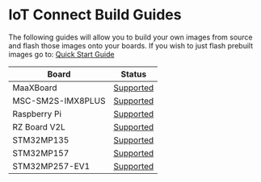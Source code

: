 # IoT Connect Build Guides

The following guides will allow you to build your own images from source and flash those images onto your boards.
If you wish to just flash prebuilt images go to: [Quick Start Guide](../QuickStart/README.md)

| Board                 | Status                                     |
|-----------------------|--------------------------------------------|
| MaaXBoard             | [Supported](./MaaXBoard/README.md)         |
| MSC-SM2S-IMX8PLUS     | [Supported](./MSC-SM2S-IMX8Plus/README.md) |
| Raspberry Pi          | [Supported](./RaspberryPi/README.md)       |
| RZ Board V2L          | [Supported](./RZBoardV2L/README.md)        |
| STM32MP135            | [Supported](./STM32MP135/README.md)        |
| STM32MP157            | [Supported](./STM32MP157/README.md)        |
| STM32MP257-EV1        | [Supported](./STM32MP257-EV1/README.md)    |
